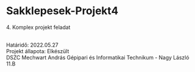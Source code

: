 # Sakklepesek-Projekt4
<p>4. Komplex projekt feladat</p>
<br>Határidő: 2022.05.27
<br>Projekt állapota: Elkészült
<br>DSZC Mechwart András Gépipari és Informatikai Technikum - Nagy László 11.B
